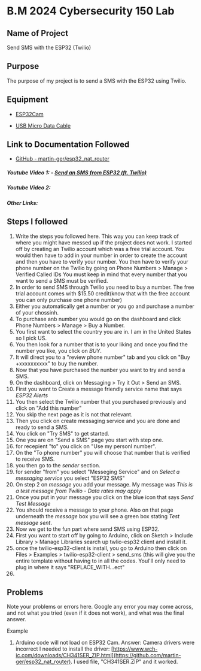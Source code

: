 # B.M 2024 Cybersecurity 150 Lab

## Name of Project
Send SMS with the ESP32 (Twilio)

## Purpose
The purpose of my project is to send a SMS with the ESP32 using Twilio. 

## Equipment
* [ESP32Cam](https://www.amazon.com/Aideepen-ESP32-CAM-Bluetooth-ESP32-CAM-MB-Arduino/dp/B08P2578LV/ref=sr_1_3?crid=4FY0ECFW0ZX7&keywords=ESP32+Cam&qid=1678902050&sprefix=esp32+cam%2Caps%2C240&sr=8-3)

* [USB Micro Data Cable](https://www.amazon.com/AmazonBasics-Male-Micro-Cable-Black/dp/B0711PVX6Z/ref=sr_1_1_sspa?keywords=micro+usb+data+cable&qid=1678902214&sprefix=Micro+USB+data+%2Caps%2C89&sr=8-1-spons&psc=1&spLa=ZW5jcnlwdGVkUXVhbGlmaWVyPUFaU0NaUVZHU1RFUlAmZW5jcnlwdGVkSWQ9QTA3NTA4MDVFVERCS01HVlgxM1YmZW5jcnlwdGVkQWRJZD1BMDE4NTE1NTIwWUdONkdWSzU1M1Amd2lkZ2V0TmFtZT1zcF9hdGYmYWN0aW9uPWNsaWNrUmVkaXJlY3QmZG9Ob3RMb2dDbGljaz10cnVl)


## Link to Documentation Followed
- [GitHub - martin-ger/esp32_nat_router](https://randomnerdtutorials.com/send-sms-esp32-twilio/)

##### Youtube Video 1: - [Send an SMS from ESP32 (ft. Twilio)](https://www.youtube.com/watch?v=SP4pvYCQAfc)

##### Youtube Video 2:  

##### Other Links: 


## Steps I followed
1. Write the steps you followed here.  This way you can keep track of where you might have messed up if the project does not work. 
I started off by creating an Twilio account which was a free trial account.
You would then have to add in your number in order to create the account and then you have to verify your number.
You then have to verify your phone number on the Twilio by going on Phone Numbers > Manage > Verified Called IDs
You must keep in mind that every number that you want to send a SMS must be verified.
1. In order to send SMS through Twilio you need to buy a number. The free trial account comes with $15.50 credit(know that with the free account you can only purchase one phone number)
2. Either you automatically get a number or you go and purchase a number of your chossinh.
3. To purchase anb number you would go on the dashboard and click Phone Numbers > Manage > Buy a Number.
4. You first want to select the country you are in. I am in the United States so I pick US.
5. You then look for a number that is to your liking and once you find the number you like, you click on *BUY*.
6. It will direct you to a "review phone number" tab and you click on "Buy +xxxxxxxxxx" to buy the number.
7. Now that you have purchased the nunber you want to try and send a SMS.
8. On the dashboard, click on Messaging > Try it Out > Send an SMS.
9. First you want to Create a message friendly service name that says *ESP32 Alerts*
10. You then select the Twilio number that you purchased previously and click on "Add this number"
11. You skip the next page as it is not that relevant.
12. Then you click on create messaging service and you are done and ready to send a SMS.
13. You click on "Try SMS" to get started.
14. One you are on "Send a SMS" page you start with step one.
15. for recepient "to" you click on "Use my personl number".
16. On the "To phone number" you will choose that number that is verified to receive SMS.
17. you then go to the *sender* section.
18. for sender "from" you select "Messeging Service" and on *Select a messaging service* you select "ESP32 SMS"
19. On step 2 on *message* you add your message. My message was *This is a test message from Twilio - Data rates may apply*
20. Once you put in your message you click on the blue icon that says *Send Test Message*
21. You should receive a message to your phone. Also on that page underneath the *message* box you will see a green box stating *Test message sent*.
22. Now we get to the fun part where send SMS using ESP32.
23. First you want to start off by going to Arduino, click on Sketch > Include Library > Manage Libraries search up twlio-esp32 client and install it.
24. once the twilio-esp32-client is install, you go to Arduino then click on Files > Examples > twilio-esp32-client > send_sms (this will give you the entire template without having to in all the codes. Youl'll only need to plug in where it says "REPLACE_WITH...ect"
25. 
    


## Problems
Note your problems or errors here.  Google any error you may come across, and not what you tried (even if it does not work), and what was the final answer.

Example
1. Arduino code will not load on ESP32 Cam.
   Answer: Camera drivers were incorrect I needed to install the driver: [https://www.wch-ic.com/downloads/CH341SER_ZIP.html](https://github.com/martin-ger/esp32_nat_router).  I used file, "CH341SER.ZIP" and it worked.
